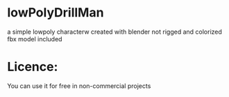 # lowPolyDrillMan
a simple lowpoly characterw created with blender
not rigged and colorized
fbx model included

# Licence:
  
  You can use it for free in non-commercial projects
